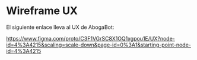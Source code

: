 # Wireframe UX

El siguiente enlace lleva al UX de AbogaBot:

https://www.figma.com/proto/C3F1VGrSC8X1OQ1xgpou1E/UX?node-id=4%3A4215&scaling=scale-down&page-id=0%3A1&starting-point-node-id=4%3A4215
